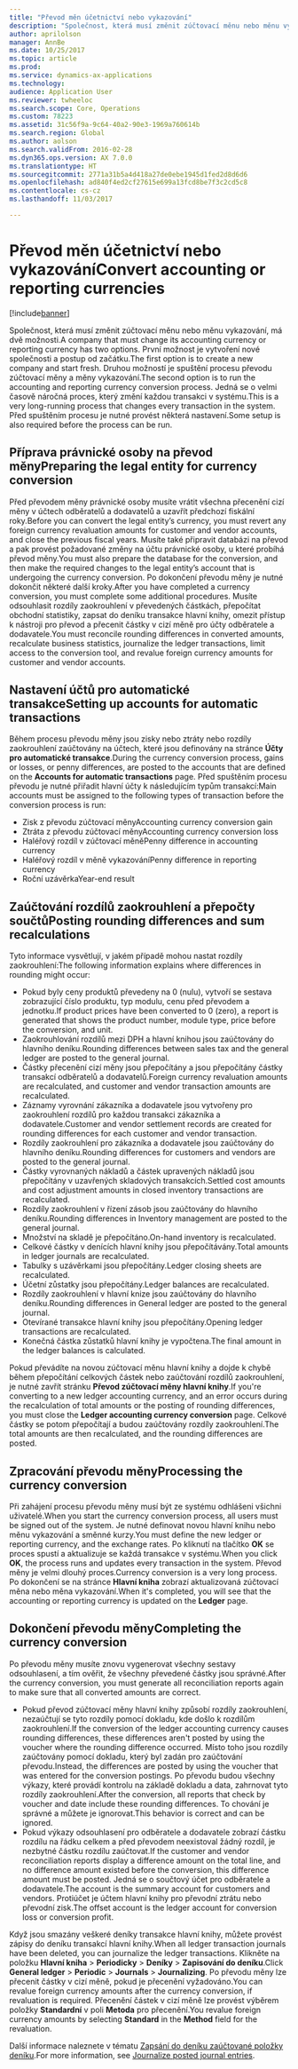```yaml
---
title: "Převod měn účetnictví nebo vykazování"
description: "Společnost, která musí změnit zúčtovací měnu nebo měnu vykazování, má dvě možnosti."
author: aprilolson
manager: AnnBe
ms.date: 10/25/2017
ms.topic: article
ms.prod: 
ms.service: dynamics-ax-applications
ms.technology: 
audience: Application User
ms.reviewer: twheeloc
ms.search.scope: Core, Operations
ms.custom: 78223
ms.assetid: 31c56f9a-9c64-40a2-90e3-1969a760614b
ms.search.region: Global
ms.author: aolson
ms.search.validFrom: 2016-02-28
ms.dyn365.ops.version: AX 7.0.0
ms.translationtype: HT
ms.sourcegitcommit: 2771a31b5a4d418a27de0ebe1945d1fed2d8d6d6
ms.openlocfilehash: ad840f4ed2cf27615e699a13fcd8be7f3c2cd5c8
ms.contentlocale: cs-cz
ms.lasthandoff: 11/03/2017

---
```


# <a name="convert-accounting-or-reporting-currencies"></a><span data-ttu-id="d7fe7-103">Převod měn účetnictví nebo vykazování</span><span class="sxs-lookup"><span data-stu-id="d7fe7-103">Convert accounting or reporting currencies</span></span>

[!include[banner](../includes/banner.md)]


<span data-ttu-id="d7fe7-104">Společnost, která musí změnit zúčtovací měnu nebo měnu vykazování, má dvě možnosti.</span><span class="sxs-lookup"><span data-stu-id="d7fe7-104">A company that must change its accounting currency or reporting currency has two options.</span></span> <span data-ttu-id="d7fe7-105">První možnost je vytvoření nové společnosti a postup od začátku.</span><span class="sxs-lookup"><span data-stu-id="d7fe7-105">The first option is to create a new company and start fresh.</span></span> <span data-ttu-id="d7fe7-106">Druhou možností je spuštění procesu převodu zúčtovací měny a měny vykazování.</span><span class="sxs-lookup"><span data-stu-id="d7fe7-106">The second option is to run the accounting and reporting currency conversion process.</span></span> <span data-ttu-id="d7fe7-107">Jedná se o velmi časově náročná proces, který změní každou transakci v systému.</span><span class="sxs-lookup"><span data-stu-id="d7fe7-107">This is a very long-running process that changes every transaction in the system.</span></span> <span data-ttu-id="d7fe7-108">Před spuštěním procesu je nutné provést některá nastavení.</span><span class="sxs-lookup"><span data-stu-id="d7fe7-108">Some setup is also required before the process can be run.</span></span>

## <a name="preparing-the-legal-entity-for-currency-conversion"></a><span data-ttu-id="d7fe7-109">Příprava právnické osoby na převod měny</span><span class="sxs-lookup"><span data-stu-id="d7fe7-109">Preparing the legal entity for currency conversion</span></span>
<span data-ttu-id="d7fe7-110">Před převodem měny právnické osoby musíte vrátit všechna přecenění cizí měny v účtech odběratelů a dodavatelů a uzavřít předchozí fiskální roky.</span><span class="sxs-lookup"><span data-stu-id="d7fe7-110">Before you can convert the legal entity’s currency, you must revert any foreign currency revaluation amounts for customer and vendor accounts, and close the previous fiscal years.</span></span> <span data-ttu-id="d7fe7-111">Musíte také připravit databázi na převod a pak provést požadované změny na účtu právnické osoby, u které probíhá převod měny.</span><span class="sxs-lookup"><span data-stu-id="d7fe7-111">You must also prepare the database for the conversion, and then make the required changes to the legal entity’s account that is undergoing the currency conversion.</span></span> <span data-ttu-id="d7fe7-112">Po dokončení převodu měny je nutné dokončit některé další kroky.</span><span class="sxs-lookup"><span data-stu-id="d7fe7-112">After you have completed a currency conversion, you must complete some additional procedures.</span></span> <span data-ttu-id="d7fe7-113">Musíte odsouhlasit rozdíly zaokrouhlení v převedených částkách, přepočítat obchodní statistiky, zapsat do deníku transakce hlavní knihy, omezit přístup k nástroji pro převod a přecenit částky v cizí měně pro účty odběratele a dodavatele.</span><span class="sxs-lookup"><span data-stu-id="d7fe7-113">You must reconcile rounding differences in converted amounts, recalculate business statistics, journalize the ledger transactions, limit access to the conversion tool, and revalue foreign currency amounts for customer and vendor accounts.</span></span>

## <a name="setting-up-accounts-for-automatic-transactions"></a><span data-ttu-id="d7fe7-114">Nastavení účtů pro automatické transakce</span><span class="sxs-lookup"><span data-stu-id="d7fe7-114">Setting up accounts for automatic transactions</span></span>
<span data-ttu-id="d7fe7-115">Během procesu převodu měny jsou zisky nebo ztráty nebo rozdíly zaokrouhlení zaúčtovány na účtech, které jsou definovány na stránce **Účty pro automatické transakce**.</span><span class="sxs-lookup"><span data-stu-id="d7fe7-115">During the currency conversion process, gains or losses, or penny differences, are posted to the accounts that are defined on the **Accounts for automatic transactions** page.</span></span> <span data-ttu-id="d7fe7-116">Před spuštěním procesu převodu je nutné přiřadit hlavní účty k následujícím typům transakcí:</span><span class="sxs-lookup"><span data-stu-id="d7fe7-116">Main accounts must be assigned to the following types of transaction before the conversion process is run:</span></span>

-   <span data-ttu-id="d7fe7-117">Zisk z převodu zúčtovací měny</span><span class="sxs-lookup"><span data-stu-id="d7fe7-117">Accounting currency conversion gain</span></span>
-   <span data-ttu-id="d7fe7-118">Ztráta z převodu zúčtovací měny</span><span class="sxs-lookup"><span data-stu-id="d7fe7-118">Accounting currency conversion loss</span></span>
-   <span data-ttu-id="d7fe7-119">Haléřový rozdíl v zúčtovací měně</span><span class="sxs-lookup"><span data-stu-id="d7fe7-119">Penny difference in accounting currency</span></span>
-   <span data-ttu-id="d7fe7-120">Haléřový rozdíl v měně vykazování</span><span class="sxs-lookup"><span data-stu-id="d7fe7-120">Penny difference in reporting currency</span></span>
-   <span data-ttu-id="d7fe7-121">Roční uzávěrka</span><span class="sxs-lookup"><span data-stu-id="d7fe7-121">Year-end result</span></span>

## <a name="posting-rounding-differences-and-sum-recalculations"></a><span data-ttu-id="d7fe7-122">Zaúčtování rozdílů zaokrouhlení a přepočty součtů</span><span class="sxs-lookup"><span data-stu-id="d7fe7-122">Posting rounding differences and sum recalculations</span></span>
<span data-ttu-id="d7fe7-123">Tyto informace vysvětlují, v jakém případě mohou nastat rozdíly zaokrouhlení:</span><span class="sxs-lookup"><span data-stu-id="d7fe7-123">The following information explains where differences in rounding might occur:</span></span>

-   <span data-ttu-id="d7fe7-124">Pokud byly ceny produktů převedeny na 0 (nulu), vytvoří se sestava zobrazující číslo produktu, typ modulu, cenu před převodem a jednotku.</span><span class="sxs-lookup"><span data-stu-id="d7fe7-124">If product prices have been converted to 0 (zero), a report is generated that shows the product number, module type, price before the conversion, and unit.</span></span>
-   <span data-ttu-id="d7fe7-125">Zaokrouhlování rozdílů mezi DPH a hlavní knihou jsou zaúčtovány do hlavního deníku.</span><span class="sxs-lookup"><span data-stu-id="d7fe7-125">Rounding differences between sales tax and the general ledger are posted to the general journal.</span></span>
-   <span data-ttu-id="d7fe7-126">Částky přecenění cizí měny jsou přepočítány a jsou přepočítány částky transakcí odběratelů a dodavatelů.</span><span class="sxs-lookup"><span data-stu-id="d7fe7-126">Foreign currency revaluation amounts are recalculated, and customer and vendor transaction amounts are recalculated.</span></span>
-   <span data-ttu-id="d7fe7-127">Záznamy vyrovnání zákazníka a dodavatele jsou vytvořeny pro zaokrouhlení rozdílů pro každou transakci zákazníka a dodavatele.</span><span class="sxs-lookup"><span data-stu-id="d7fe7-127">Customer and vendor settlement records are created for rounding differences for each customer and vendor transaction.</span></span>
-   <span data-ttu-id="d7fe7-128">Rozdíly zaokrouhlení pro zákazníka a dodavatele jsou zaúčtovány do hlavního deníku.</span><span class="sxs-lookup"><span data-stu-id="d7fe7-128">Rounding differences for customers and vendors are posted to the general journal.</span></span>
-   <span data-ttu-id="d7fe7-129">Částky vyrovnaných nákladů a částek upravených nákladů jsou přepočítány v uzavřených skladových transakcích.</span><span class="sxs-lookup"><span data-stu-id="d7fe7-129">Settled cost amounts and cost adjustment amounts in closed inventory transactions are recalculated.</span></span>
-   <span data-ttu-id="d7fe7-130">Rozdíly zaokrouhlení v řízení zásob jsou zaúčtovány do hlavního deníku.</span><span class="sxs-lookup"><span data-stu-id="d7fe7-130">Rounding differences in Inventory management are posted to the general journal.</span></span>
-   <span data-ttu-id="d7fe7-131">Množství na skladě je přepočítáno.</span><span class="sxs-lookup"><span data-stu-id="d7fe7-131">On-hand inventory is recalculated.</span></span>
-   <span data-ttu-id="d7fe7-132">Celkové částky v denících hlavní knihy jsou přepočítávány.</span><span class="sxs-lookup"><span data-stu-id="d7fe7-132">Total amounts in ledger journals are recalculated.</span></span>
-   <span data-ttu-id="d7fe7-133">Tabulky s uzávěrkami jsou přepočítány.</span><span class="sxs-lookup"><span data-stu-id="d7fe7-133">Ledger closing sheets are recalculated.</span></span>
-   <span data-ttu-id="d7fe7-134">Účetní zůstatky jsou přepočítány.</span><span class="sxs-lookup"><span data-stu-id="d7fe7-134">Ledger balances are recalculated.</span></span>
-   <span data-ttu-id="d7fe7-135">Rozdíly zaokrouhlení v hlavní knize jsou zaúčtovány do hlavního deníku.</span><span class="sxs-lookup"><span data-stu-id="d7fe7-135">Rounding differences in General ledger are posted to the general journal.</span></span>
-   <span data-ttu-id="d7fe7-136">Otevírané transakce hlavní knihy jsou přepočítány.</span><span class="sxs-lookup"><span data-stu-id="d7fe7-136">Opening ledger transactions are recalculated.</span></span>
-   <span data-ttu-id="d7fe7-137">Konečná částka zůstatků hlavní knihy je vypočtena.</span><span class="sxs-lookup"><span data-stu-id="d7fe7-137">The final amount in the ledger balances is calculated.</span></span>

<span data-ttu-id="d7fe7-138">Pokud převádíte na novou zúčtovací měnu hlavní knihy a dojde k chybě během přepočítání celkových částek nebo zaúčtování rozdílů zaokrouhlení, je nutné zavřít stránku **Převod zúčtovací měny hlavní knihy**.</span><span class="sxs-lookup"><span data-stu-id="d7fe7-138">If you're converting to a new ledger accounting currency, and an error occurs during the recalculation of total amounts or the posting of rounding differences, you must close the **Ledger accounting currency conversion** page.</span></span> <span data-ttu-id="d7fe7-139">Celkové částky se potom přepočítají a budou zaúčtovány rozdíly zaokrouhlení.</span><span class="sxs-lookup"><span data-stu-id="d7fe7-139">The total amounts are then recalculated, and the rounding differences are posted.</span></span>

## <a name="processing-the-currency-conversion"></a><span data-ttu-id="d7fe7-140">Zpracování převodu měny</span><span class="sxs-lookup"><span data-stu-id="d7fe7-140">Processing the currency conversion</span></span>
<span data-ttu-id="d7fe7-141">Při zahájení procesu převodu měny musí být ze systému odhlášeni všichni uživatelé.</span><span class="sxs-lookup"><span data-stu-id="d7fe7-141">When you start the currency conversion process, all users must be signed out of the system.</span></span> <span data-ttu-id="d7fe7-142">Je nutné definovat novou hlavní knihu nebo měnu vykazování a směnné kurzy.</span><span class="sxs-lookup"><span data-stu-id="d7fe7-142">You must define the new ledger or reporting currency, and the exchange rates.</span></span> <span data-ttu-id="d7fe7-143">Po kliknutí na tlačítko **OK** se proces spustí a aktualizuje se každá transakce v systému.</span><span class="sxs-lookup"><span data-stu-id="d7fe7-143">When you click **OK**, the process runs and updates every transaction in the system.</span></span> <span data-ttu-id="d7fe7-144">Převod měny je velmi dlouhý proces.</span><span class="sxs-lookup"><span data-stu-id="d7fe7-144">Currency conversion is a very long process.</span></span> <span data-ttu-id="d7fe7-145">Po dokončení se na stránce **Hlavní kniha** zobrazí aktualizovaná zúčtovací měna nebo měna vykazování.</span><span class="sxs-lookup"><span data-stu-id="d7fe7-145">When it's completed, you will see that the accounting or reporting currency is updated on the **Ledger** page.</span></span>

## <a name="completing-the-currency-conversion"></a><span data-ttu-id="d7fe7-146">Dokončení převodu měny</span><span class="sxs-lookup"><span data-stu-id="d7fe7-146">Completing the currency conversion</span></span>
<span data-ttu-id="d7fe7-147">Po převodu měny musíte znovu vygenerovat všechny sestavy odsouhlasení, a tím ověřit, že všechny převedené částky jsou správné.</span><span class="sxs-lookup"><span data-stu-id="d7fe7-147">After the currency conversion, you must generate all reconciliation reports again to make sure that all converted amounts are correct.</span></span>

-   <span data-ttu-id="d7fe7-148">Pokud převod zúčtovací měny hlavní knihy způsobí rozdíly zaokrouhlení, nezaúčtují se tyto rozdíly pomocí dokladu, kde došlo k rozdílům zaokrouhlení.</span><span class="sxs-lookup"><span data-stu-id="d7fe7-148">If the conversion of the ledger accounting currency causes rounding differences, these differences aren't posted by using the voucher where the rounding difference occurred.</span></span> <span data-ttu-id="d7fe7-149">Místo toho jsou rozdíly zaúčtovány pomocí dokladu, který byl zadán pro zaúčtování převodu.</span><span class="sxs-lookup"><span data-stu-id="d7fe7-149">Instead, the differences are posted by using the voucher that was entered for the conversion postings.</span></span> <span data-ttu-id="d7fe7-150">Po převodu budou všechny výkazy, které provádí kontrolu na základě dokladu a data, zahrnovat tyto rozdíly zaokrouhlení.</span><span class="sxs-lookup"><span data-stu-id="d7fe7-150">After the conversion, all reports that check by voucher and date include these rounding differences.</span></span> <span data-ttu-id="d7fe7-151">To chování je správné a můžete je ignorovat.</span><span class="sxs-lookup"><span data-stu-id="d7fe7-151">This behavior is correct and can be ignored.</span></span>
-   <span data-ttu-id="d7fe7-152">Pokud výkazy odsouhlasení pro odběratele a dodavatele zobrazí částku rozdílu na řádku celkem a před převodem neexistoval žádný rozdíl, je nezbytné částku rozdílu zaúčtovat.</span><span class="sxs-lookup"><span data-stu-id="d7fe7-152">If the customer and vendor reconciliation reports display a difference amount on the total line, and no difference amount existed before the conversion, this difference amount must be posted.</span></span> <span data-ttu-id="d7fe7-153">Jedná se o součtový účet pro odběratele a dodavatele.</span><span class="sxs-lookup"><span data-stu-id="d7fe7-153">The account is the summary account for customers and vendors.</span></span> <span data-ttu-id="d7fe7-154">Protiúčet je účtem hlavní knihy pro převodní ztrátu nebo převodní zisk.</span><span class="sxs-lookup"><span data-stu-id="d7fe7-154">The offset account is the ledger account for conversion loss or conversion profit.</span></span>

<span data-ttu-id="d7fe7-155">Když jsou smazány veškeré deníky transakce hlavní knihy, můžete provést zápisy do deníku transakcí hlavní knihy.</span><span class="sxs-lookup"><span data-stu-id="d7fe7-155">When all ledger transaction journals have been deleted, you can journalize the ledger transactions.</span></span> <span data-ttu-id="d7fe7-156">Klikněte na položku **Hlavní kniha** &gt; **Periodicky** &gt; **Deníky** &gt; **Zapisování do deníku**.</span><span class="sxs-lookup"><span data-stu-id="d7fe7-156">Click **General ledger** &gt; **Periodic** &gt; **Journals** &gt; **Journalizing**.</span></span> <span data-ttu-id="d7fe7-157">Po převodu měny lze přecenit částky v cizí měně, pokud je přecenění vyžadováno.</span><span class="sxs-lookup"><span data-stu-id="d7fe7-157">You can revalue foreign currency amounts after the currency conversion, if revaluation is required.</span></span> <span data-ttu-id="d7fe7-158">Přecenění částek v cizí měně lze provést výběrem položky **Standardní** v poli **Metoda** pro přecenění.</span><span class="sxs-lookup"><span data-stu-id="d7fe7-158">You revalue foreign currency amounts by selecting **Standard** in the **Method** field for the revaluation.</span></span>

<span data-ttu-id="d7fe7-159">Další informace naleznete v tématu [Zapsání do deníku zaúčtované položky deníku](tasks/journalize-posted-journal-entries.md).</span><span class="sxs-lookup"><span data-stu-id="d7fe7-159">For more information, see [Journalize posted journal entries](tasks/journalize-posted-journal-entries.md).</span></span>


